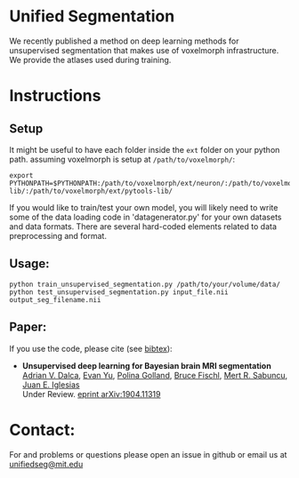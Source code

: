 # Unified Segmentation

We recently published a method on deep learning methods for unsupervised segmentation that makes use of voxelmorph infrastructure. We provide the atlases used during training. 

# Instructions

## Setup
It might be useful to have each folder inside the `ext` folder on your python path. 
assuming voxelmorph is setup at `/path/to/voxelmorph/`:

```
export PYTHONPATH=$PYTHONPATH:/path/to/voxelmorph/ext/neuron/:/path/to/voxelmorph/ext/pynd-lib/:/path/to/voxelmorph/ext/pytools-lib/
```

If you would like to train/test your own model, you will likely need to write some of the data loading code in 'datagenerator.py' for your own datasets and data formats. There are several hard-coded elements related to data preprocessing and format. 


## Usage:

```
python train_unsupervised_segmentation.py /path/to/your/volume/data/
python test_unsupervised_segmentation.py input_file.nii output_seg_filename.nii
```

## Paper:

If you use the code, please cite (see [bibtex](../citations.bib)):

-  **Unsupervised deep learning for Bayesian brain MRI segmentation**  
[Adrian V. Dalca](http://adalca.mit.edu), [Evan Yu](https://www.bme.cornell.edu/research/grad-students/evan-yu), [Polina Golland](https://people.csail.mit.edu/polina/), [Bruce Fischl](https://www.martinos.org/user/5499), [Mert R. Sabuncu](http://sabuncu.engineering.cornell.edu/), [Juan E. Iglesias](https://sites.google.com/site/jeiglesias/)  
Under Review. [eprint arXiv:1904.11319](https://arxiv.org/abs/1904.11319)

# Contact:
For and problems or questions please open an issue in github or email us at unifiedseg@mit.edu
